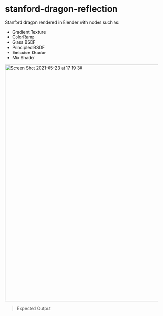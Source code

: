 # stanford-dragon-reflection
Stanford dragon rendered in Blender with nodes such as:
* Gradient Texture
* ColorRamp
* Glass BSDF
* Principled BSDF
* Emission Shader
* Mix Shader

<img width="780" alt="Screen Shot 2021-05-23 at 17 19 30" src="https://user-images.githubusercontent.com/83437383/119397832-ef8ad680-bc93-11eb-92ea-3da74f1be8f8.png">

>Expected Output
